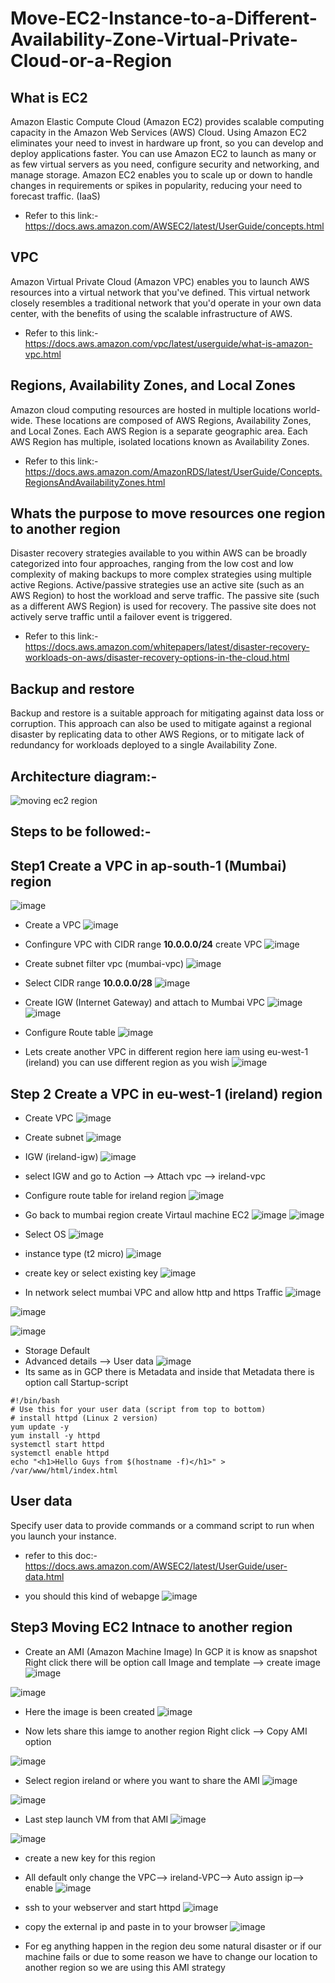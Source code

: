 # Move-EC2-Instance-to-a-Different-Availability-Zone-Virtual-Private-Cloud-or-a-Region

## What is EC2
Amazon Elastic Compute Cloud (Amazon EC2) provides scalable computing capacity in the Amazon Web Services (AWS) Cloud. Using Amazon EC2 eliminates your need to invest in hardware up front, so you can develop and deploy applications faster. You can use Amazon EC2 to launch as many or as few virtual servers as you need, configure security and networking, and manage storage. Amazon EC2 enables you to scale up or down to handle changes in requirements or spikes in popularity, reducing your need to forecast traffic. (IaaS)
- Refer to this link:-https://docs.aws.amazon.com/AWSEC2/latest/UserGuide/concepts.html

## VPC
Amazon Virtual Private Cloud (Amazon VPC) enables you to launch AWS resources into a virtual network that you've defined. This virtual network closely resembles a traditional network that you'd operate in your own data center, with the benefits of using the scalable infrastructure of AWS.
- Refer to this link:- https://docs.aws.amazon.com/vpc/latest/userguide/what-is-amazon-vpc.html

## Regions, Availability Zones, and Local Zones
Amazon cloud computing resources are hosted in multiple locations world-wide. These locations are composed of AWS Regions, Availability Zones, and Local Zones. Each AWS Region is a separate geographic area. Each AWS Region has multiple, isolated locations known as Availability Zones.
- Refer to this link:- https://docs.aws.amazon.com/AmazonRDS/latest/UserGuide/Concepts.RegionsAndAvailabilityZones.html

## Whats the purpose to move resources one region to another region 
Disaster recovery strategies available to you within AWS can be broadly categorized into four approaches, ranging from the low cost and low complexity of making backups to more complex strategies using multiple active Regions. Active/passive strategies use an active site (such as an AWS Region) to host the workload and serve traffic. The passive site (such as a different AWS Region) is used for recovery. The passive site does not actively serve traffic until a failover event is triggered.
- Refer to this link:- https://docs.aws.amazon.com/whitepapers/latest/disaster-recovery-workloads-on-aws/disaster-recovery-options-in-the-cloud.html

## Backup and restore
Backup and restore is a suitable approach for mitigating against data loss or corruption. This approach can also be used to mitigate against a regional disaster by replicating data to other AWS Regions, or to mitigate lack of redundancy for workloads deployed to a single Availability Zone. 

## Architecture diagram:-
![moving ec2 region](https://user-images.githubusercontent.com/63963025/168459069-ed31c04f-6d52-4f95-b76a-1db7547b0ce2.png)


## Steps to be followed:- 

## Step1 Create a VPC in ap-south-1 (Mumbai) region 
![image](https://user-images.githubusercontent.com/63963025/168437759-54108b51-9093-44b7-ad39-15d29ac3aa69.png)

- Create a VPC 
![image](https://user-images.githubusercontent.com/63963025/168438519-5db42966-b34a-4bfe-8ffd-6a0e52129fb5.png)

- Confingure VPC with CIDR range <b>10.0.0.0/24</b> create VPC 
![image](https://user-images.githubusercontent.com/63963025/168438803-1e33d6d0-4384-4393-b015-2ffd55b9a59a.png)

- Create subnet filter vpc (mumbai-vpc)
![image](https://user-images.githubusercontent.com/63963025/168439238-49e140f1-17a5-4dfd-a4aa-92b08b3bf54d.png)

- Select CIDR range <b>10.0.0.0/28</b>
![image](https://user-images.githubusercontent.com/63963025/168439364-eb13b0c3-94a3-409f-881c-f61d605d03da.png)

- Create IGW (Internet Gateway) and attach to Mumbai VPC
 ![image](https://user-images.githubusercontent.com/63963025/168439465-4e5b8ced-7f48-43a6-85bd-a9d0b3c6b65b.png)
 ![image](https://user-images.githubusercontent.com/63963025/168439489-7c88aeb2-eb04-4125-bbd6-cedc5a4e5fb0.png)

- Configure Route table 
![image](https://user-images.githubusercontent.com/63963025/168441127-8c1ddd56-eba2-44b5-91d1-0543621c3a6c.png)

- Lets create another VPC in different region here iam using eu-west-1 (ireland) you can use different region as you wish 
![image](https://user-images.githubusercontent.com/63963025/168439736-99a606f7-ef15-41ed-977e-27bf88ad2ca9.png)

## Step 2 Create a VPC in eu-west-1 (ireland) region
- Create VPC
 ![image](https://user-images.githubusercontent.com/63963025/168439963-b5ed74e3-d5dc-4a69-bfbf-46f64b29e210.png)

- Create subnet
![image](https://user-images.githubusercontent.com/63963025/168440046-0dc9259c-3690-41ba-bc64-b7ea03f66c2d.png)

- IGW (ireland-igw)
![image](https://user-images.githubusercontent.com/63963025/168440075-d1065c25-dcbb-440f-8c28-253c3e172836.png)

- select IGW and go to Action --> Attach vpc --> ireland-vpc

- Configure route table for ireland region 
![image](https://user-images.githubusercontent.com/63963025/168442085-ad468a57-15a0-4bd9-95de-0949e6e1d619.png)
 
- Go back to mumbai region create  Virtaul machine EC2 
![image](https://user-images.githubusercontent.com/63963025/168440206-44ebda1a-549d-4891-97c5-e09f114d3f97.png)
![image](https://user-images.githubusercontent.com/63963025/168440340-8ada85dd-57af-4af1-a338-40c821387aea.png)

- Select OS 
 ![image](https://user-images.githubusercontent.com/63963025/168440359-0dd27d1c-8b71-4fd2-93d7-870c2a333472.png)
 
- instance type (t2 micro)
![image](https://user-images.githubusercontent.com/63963025/168440368-e3a708b6-c0d6-4d06-a126-ecf7fc3855a6.png)

- create key or select existing key 
![image](https://user-images.githubusercontent.com/63963025/168440401-2deea83a-a6db-4eca-945f-26d9619c8f69.png)

- In network select mumbai VPC and allow http and https Traffic 
![image](https://user-images.githubusercontent.com/63963025/168440876-8f2793ab-9db1-4153-8a5e-9ad03a47a5d6.png)

![image](https://user-images.githubusercontent.com/63963025/168440493-a0ec0f7a-3166-42c2-bf12-61fd5b7868af.png)

![image](https://user-images.githubusercontent.com/63963025/168440504-421a58e4-fe32-44a7-9034-8555c558142d.png)

- Storage Default 
- Advanced details --> User data 
![image](https://user-images.githubusercontent.com/63963025/168440605-7e62744a-ff56-4c1a-b262-3c5933943330.png)
- Its same as in GCP there is Metadata and inside that Metadata there is option call Startup-script 
```
#!/bin/bash
# Use this for your user data (script from top to bottom)
# install httpd (Linux 2 version)
yum update -y
yum install -y httpd
systemctl start httpd
systemctl enable httpd
echo "<h1>Hello Guys from $(hostname -f)</h1>" > /var/www/html/index.html
```
## User data
Specify user data to provide commands or a command script to run when you launch your instance.
- refer to this doc:-https://docs.aws.amazon.com/AWSEC2/latest/UserGuide/user-data.html

- you should this kind of webapge 
![image](https://user-images.githubusercontent.com/63963025/168441279-cfbe35b4-e52b-4060-a5f9-4adca59797e4.png)

## Step3 Moving EC2 Intnace to another region

- Create an AMI (Amazon Machine Image) In GCP it is know as snapshot Right click there will be option call Image and template --> create image
![image](https://user-images.githubusercontent.com/63963025/168441554-1f200ca6-4643-4c63-83d2-3d8b89b698d5.png)

![image](https://user-images.githubusercontent.com/63963025/168441584-5a5423bb-fc79-4c22-9133-571c49805d25.png)

- Here the image is been created 
![image](https://user-images.githubusercontent.com/63963025/168441721-0f23aaf9-d40d-462f-80ea-e30e9ebe74fe.png)

- Now lets share this iamge to another region Right click --> Copy AMI option

![image](https://user-images.githubusercontent.com/63963025/168441749-551552c7-fd3d-45c3-8727-fddd86885958.png)

- Select region ireland or where you want to share the AMI 
![image](https://user-images.githubusercontent.com/63963025/168441788-0d69d8ca-9a29-48fc-9fc1-56e7e7b2211e.png)

![image](https://user-images.githubusercontent.com/63963025/168441825-19f2b781-0d12-4be3-a04c-7a3f46bd118a.png)

- Last step launch VM from that AMI 
![image](https://user-images.githubusercontent.com/63963025/168441901-d8b3cef1-9955-42af-a984-089ccaa9b2c2.png)

![image](https://user-images.githubusercontent.com/63963025/168441919-cfde7ac1-8b77-4478-ab06-f58ffd0641b4.png)

- create a new key for this region
- All default only change the VPC--> ireland-VPC--> Auto assign ip--> enable
![image](https://user-images.githubusercontent.com/63963025/168441988-a0754700-d9b8-4d0f-b987-a43a82201355.png)

- ssh to your webserver and start httpd 
![image](https://user-images.githubusercontent.com/63963025/168442365-6ce60e8e-caea-4746-8d5a-61832460a2e2.png)

- copy the external ip and paste in to your browser 
![image](https://user-images.githubusercontent.com/63963025/168442623-283f88c9-d039-4c08-9ec0-70d5bcd5abab.png)


- For eg anything happen in the region deu some natural disaster or if our machine fails or due to some reason we have to change our location to another region so we are using this AMI strategy
